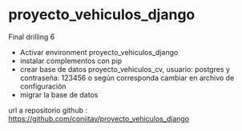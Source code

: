 # proyecto_vehiculos_django
 Final drilling 6

- Activar environment proyecto_vehiculos_django
- instalar complementos con pip
- crear base de datos proyecto_vehiculos_cv, usuario: postgres y contraseña: 123456 o según corresponda cambiar en archivo de configuración
- migrar la base de datos

url a repositorio github : https://github.com/coniitav/proyecto_vehiculos_django